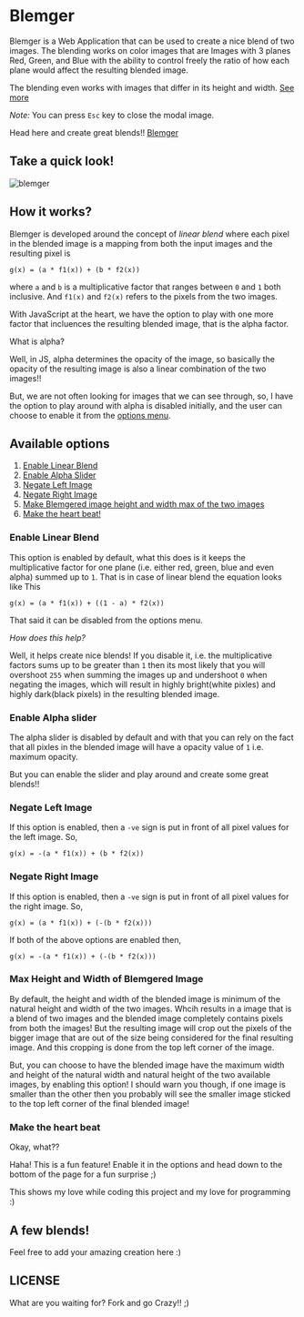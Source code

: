 # Blemger

Blemger is a Web Application that can be used to create a nice blend of two images. The blending works on color images that are Images with 3 planes Red, Green, and Blue with the ability to control freely the ratio of how each plane would affect the resulting blended image.

The blending even works with images that differ in its height and width. [See more](#max-height-and-width-of-blemgered-image)

_Note:_ You can press `Esc` key to close the modal image.

Head here and create great blends!! [Blemger](https://iarunava.github.io/Blemger/)

## Take a quick look!

![blemger](https://user-images.githubusercontent.com/26242097/41759151-9610bc8c-760a-11e8-8d50-7f676cfe31f9.png)

## How it works?

Blemger is developed around the concept of _linear blend_ where each pixel in the blended image is a mapping from both the input images and the resulting pixel is

    g(x) = (a * f1(x)) + (b * f2(x))

where `a` and `b` is a multiplicative factor that ranges between `0` and `1` both inclusive.
And `f1(x)` and `f2(x)` refers to the pixels from the two images.

With JavaScript at the heart, we have the option to play with one more factor that incluences the resulting blended image, that is the alpha factor.

What is alpha?

Well, in JS, alpha determines the opacity of the image, so basically the opacity of the resulting image is also a linear combination of the two images!!

But, we are not often looking for images that we can see through, so, I have the option to play around with alpha is disabled initially, and the user can choose to enable it from the [options menu](#available-options).

## Available options

1. [Enable Linear Blend](#enable-linear-blend)
2. [Enable Alpha Slider](#enable-alpha-slider)
3. [Negate Left Image](#negate-left-image)
4. [Negate Right Image](#negate-right-image)
5. [Make Blemgered image height and width max of the two images](#max-height-and-width-of-blemgered-image)
6. [Make the heart beat!](#Make-the-Heart-Beat)

### Enable Linear Blend

This option is enabled by default, what this does is it keeps the multiplicative factor for one plane (i.e. either red, green, blue and even alpha) summed up to `1`.
That is in case of linear blend the equation looks like This

    g(x) = (a * f1(x)) + ((1 - a) * f2(x))

That said it can be disabled from the options menu.

_How does this help?_

Well, it helps create nice blends!
If you disable it, i.e. the multiplicative factors sums up to be greater than `1` then its most likely that you will overshoot `255` when summing the images up and undershoot `0` when negating the images, which will result in highly bright(white pixles) and highly dark(black pixels) in the resulting blended image.

### Enable Alpha slider

The alpha slider is disabled by default and with that you can rely on the fact that all pixles in the blended image will have a opacity value of `1` i.e. maximum opacity.

But you can enable the slider and play around and create some great blends!!

### Negate Left Image

If this option is enabled, then a `-ve` sign is put in front of all pixel values for the left  image.
So,

    g(x) = -(a * f1(x)) + (b * f2(x))


### Negate Right Image

If this option is enabled, then a `-ve` sign is put in front of all pixel values for the right image.
So,

    g(x) = (a * f1(x)) + (-(b * f2(x)))

If both of the above options are enabled then,

    g(x) = -(a * f1(x)) + (-(b * f2(x)))

### Max Height and Width of Blemgered Image

By default, the height and width of the blended image is minimum of the natural height and width of the two images. Whcih results in a image that is a blend of two images and the blended image completely contains pixels from both the images! But the resulting image will crop out the pixels of the bigger image that are out of the size being considered for the final resulting image. And this cropping is done from the top left corner of the image.

But, you can choose to have the blended image have the maximum width and height of the natural width and natural height of the two available images, by enabling this option! I should warn you though, if one image is smaller than the other then you probably will see the smaller image sticked to the top left corner of the final blended image!

### Make the heart beat

Okay, what??

Haha! This is a fun feature! Enable it in the options and head down to the bottom of the page for a fun surprise ;)

This shows my love while coding this project and my love for programming :)

## A few blends!

Feel free to add your amazing creation here :)

## LICENSE

What are you waiting for? Fork and go Crazy!! ;)
